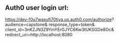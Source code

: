 



## Auth0 user login url:
  https://dev-f0u7wasufi70tiya.us.auth0.com/authorize?
  audience=capstone&
  response_type=token&
  client_id=3nKZJN3Z9YmYErGJYC6Kw3tUKSGDe8Oc&
  redirect_uri=http://localhost:8080